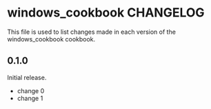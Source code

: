 # windows_cookbook CHANGELOG

This file is used to list changes made in each version of the windows_cookbook cookbook.

## 0.1.0

Initial release.

- change 0
- change 1
